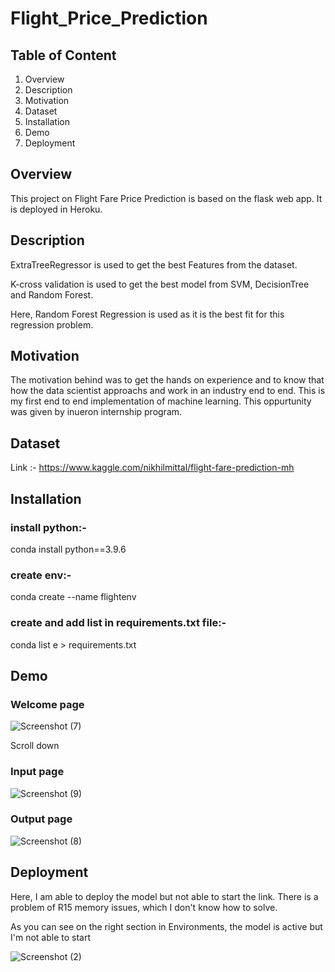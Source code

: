 # Flight_Price_Prediction

## Table of Content
1. Overview
2. Description
3. Motivation
4.  Dataset
5. Installation
6. Demo
7. Deployment

## Overview
This project on Flight Fare Price Prediction is based on the flask web app. It is deployed in Heroku.

## Description
ExtraTreeRegressor is used to get the best Features from the dataset.

K-cross validation is used to get the best model from SVM, DecisionTree and Random Forest.

Here, Random Forest Regression is used as it is the best fit for this regression problem.

## Motivation
The motivation behind was to get the hands on experience and to know that how the data scientist approachs and work in an industry end to end. This is my first end to end implementation of machine learning. This oppurtunity was given by inueron internship program.

## Dataset
Link :- https://www.kaggle.com/nikhilmittal/flight-fare-prediction-mh

## Installation
### install python:-

conda install python==3.9.6

### create env:-

conda create --name flightenv

### create and add list in requirements.txt file:-

conda list e > requirements.txt

## Demo
### Welcome page
![Screenshot (7)](https://user-images.githubusercontent.com/76507095/129676813-33539395-1b2f-4e18-a5ed-501ef3ff1cd9.png)

Scroll down

### Input page
![Screenshot (9)](https://user-images.githubusercontent.com/76507095/129676878-7a8199ef-1f8b-4b9a-9bf3-8ee060f42d9e.png)

### Output page
![Screenshot (8)](https://user-images.githubusercontent.com/76507095/129676943-fb13238d-57b8-4542-8cca-c6b4da56fb88.png)


## Deployment
Here, I am able to deploy the model but not able to start the link. There is a problem of R15 memory issues, which I don't know how to solve.

As you can see on the right section in Environments, the model is active but I'm not able to start

![Screenshot (2)](https://user-images.githubusercontent.com/76507095/129676282-de84d6fb-9188-48bd-be5a-00e70d401a50.png)

